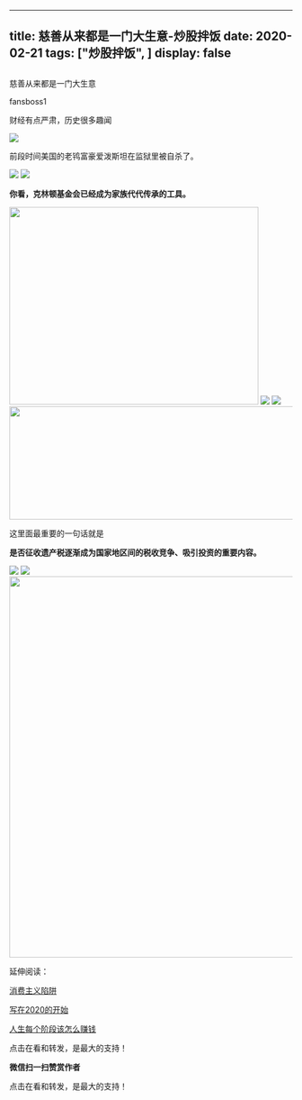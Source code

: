 
---
title:   慈善从来都是一门大生意-炒股拌饭
date: 2020-02-21
tags: ["炒股拌饭", ]
display: false
---


## 



慈善从来都是一门大生意




fansboss1




财经有点严肃，历史很多趣闻


<img class="rich_pages" data-ratio="0.5849056603773585" data-s="300,640" src="https://mmbiz.qpic.cn/sz_mmbiz_png/tnE2st4BmibYaeYiaBr816GAFPYFbLNdaLu554H8a9SKuE7Cdq2TjsqxOSfKLjdtrlI4Wb4Fia5ictcod9U0O89qNA/640?wx_fmt=png" data-type="png" data-w="424" style="font-size: 16px;letter-spacing: 2px;text-align: left;white-space: normal;"/>

前段时间美国的老鸨富豪爱泼斯坦在监狱里被自杀了。

<img class="rich_pages" data-ratio="0.6645161290322581" data-s="300,640" src="https://mmbiz.qpic.cn/sz_mmbiz_png/tnE2st4BmibYb0uicYCQ5wribmb0LG000PiagVVRDJPDloN8ngXE7Uuibvm0FdBbOrAwhrA3abc8IB1MHeZRvTY0fnw/640?wx_fmt=png" data-type="png" data-w="620" style=""/>

<img class="rich_pages" data-ratio="0.8152173913043478" data-s="300,640" src="https://mmbiz.qpic.cn/sz_mmbiz_png/tnE2st4BmibYaeYiaBr816GAFPYFbLNdaLFtuWh1HmjianicPnWqAkfG2PJYnPepePaY94H6oswsOQqibuOMYXN6ibXg/640?wx_fmt=png" data-type="png" data-w="644"/>

**你看，克林顿基金会已经成为家族代代传承的工具。**

<img class="rich_pages" data-ratio="0.793046357615894" data-s="300,640" src="https://mmbiz.qpic.cn/sz_mmbiz_png/tnE2st4BmibYaeYiaBr816GAFPYFbLNdaL81YZv1uGsTpsuL5E2Yl9cz3EKoq9GMmEDSmuIxUJdWKW8JsRKKJARw/640?wx_fmt=png" data-type="png" data-w="604" style="width: 443px;height: 351px;"/>

<img class="rich_pages" data-ratio="0.8544303797468354" data-s="300,640" src="https://mmbiz.qpic.cn/sz_mmbiz_png/tnE2st4BmibYb0uicYCQ5wribmb0LG000Pian9icTQZp47s82tC9JMUrJaTMxqU3OWjfsQZuzJHxaTO7tYvtqSnH3pA/640?wx_fmt=png" data-type="png" data-w="316" style=""/>

<img class="rich_pages" data-ratio="0.8593996840442338" data-s="300,640" src="https://mmbiz.qpic.cn/sz_mmbiz_png/tnE2st4BmibbZmlnO3n9qgWibBkia34KoBV8O2iamwH2dEYyoGhUoxQ0IVlur5kpGHteYBfA78JbEkEbpb4cDJiaAHQ/640?wx_fmt=png" data-type="png" data-w="633"/>

<img class="rich_pages" data-ratio="0.3485169491525424" data-s="300,640" src="https://mmbiz.qpic.cn/sz_mmbiz_png/tnE2st4BmibYaeYiaBr816GAFPYFbLNdaL2XF2qVOvRbPG5k6vl3icUjJnWYaN2qOYRlbdlic8Gcib1qVEc4F0NUxhw/640?wx_fmt=png" data-type="png" data-w="944" style="width: 578px;height: 201px;"/>

这里面最重要的一句话就是

**是否征收遗产税逐渐成为国家地区间的税收竞争、吸引投资的重要内容。**

<img class="rich_pages" data-ratio="0.5476603119584056" data-s="300,640" src="https://mmbiz.qpic.cn/sz_mmbiz_png/tnE2st4BmibYb0uicYCQ5wribmb0LG000PiaTZ07eE8my6Dtnkqb3enRgTItZ7NV00CAsInzPgIasjKNKdaiapYEXGw/640?wx_fmt=png" data-type="png" data-w="577" style=""/>

<img class="rich_pages" data-ratio="0.6428571428571429" data-s="300,640" src="https://mmbiz.qpic.cn/sz_mmbiz_png/tnE2st4BmibYb0uicYCQ5wribmb0LG000Pia8tTTgsQcQnAZsQibcdlHvRtZEtBnmtkia2wPUj8KP9o3jkamLCLo0YvA/640?wx_fmt=png" data-type="png" data-w="560" style=""/>

<img data-type="jpeg" data-ratio="0.5361111111111111" data-w="1080" src="https://mmbiz.qpic.cn/mmbiz_jpg/BSbL23YpK40anhWbxpiaP1hgCWiblK2nsZy9NicVLicA3CoKzQPicomHmazY7bKwibr9Ge4j6XHGGicFDH9vH4Dh0xkag/640?wx_fmt=jpeg" style="box-sizing: border-box !important;word-wrap: break-word !important;visibility: visible !important;width: 677px !important;"/>

延伸阅读：

[消费主义陷阱](http://mp.weixin.qq.com/s?__biz=MzU4NTkwMDY5MQ==&amp;mid=2247485188&amp;idx=1&amp;sn=b3a100c5a8aad4e4033a579fd121c6ec&amp;chksm=fd8230f8caf5b9ee050039b61191bb7540a64d581c4ac0a950ed5d48212663b780856f014595&amp;scene=21#wechat_redirect)

[写在2020的开始](http://mp.weixin.qq.com/s?__biz=MzU4NTkwMDY5MQ==&amp;mid=2247485366&amp;idx=1&amp;sn=ad1ad7ef9dbbe54e5939d9ffd5a9ea10&amp;chksm=fd82304acaf5b95c936b84224a0835ce720102e04894283a35d04ce1d83cb1bbab63518aa234&amp;scene=21#wechat_redirect)

[人生每个阶段该怎么赚钱](http://mp.weixin.qq.com/s?__biz=Mzg4NTE3NTE2NQ==&amp;mid=2247484298&amp;idx=1&amp;sn=853954c62684e1af6c111aebf8e6586f&amp;chksm=cfada598f8da2c8e0b9f280c01cb4f01b182f6c9c9a762b5d11d4c202c9715e9ede7a54de2e0&amp;scene=21#wechat_redirect)

点击在看和转发，是最大的支持！


**微信扫一扫赞赏作者**






点击在看和转发，是最大的支持！








